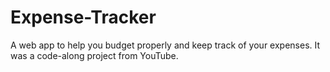 # Expense-Tracker
 A web app to help you budget properly and keep track of your expenses. It was a code-along project from YouTube.
